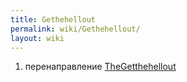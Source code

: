 ```yaml
---
title: Gethehellout
permalink: wiki/Gethehellout/
layout: wiki
---
```


1.  перенаправление [TheGetthehellout](/wiki/TheGetthehellout "wikilink")

